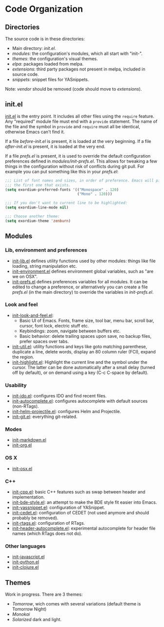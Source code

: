 # Code Organization

## Directories

The source code is in these directories:

* Main directory: *init.el*.
* *modules*: the configuration's modules, which all start with "init-".
* *themes*: the configuration's visual themes.
* *elpa*: packages loaded from melpa.
* *extensions*: third party packages not present in melpa, included in source
  code.
* *snippets*: snippet files for YASnippets.

Note: *vendor* should be removed (code should move to *extensions*).

## init.el

[init.el](https://raw.github.com/philippe-grenet/dot.emacs/master/init.el) is
the entry point. It includes all other files using the ```require```
feature. Any "required" module file must end with a ```provide```
statement. The name of the file and the symbol in ```provide``` and
```require``` must all be identical, otherwise Emacs can't find it.

If a file *before-init.el* is present, it is loaded at the very beginning. If a
file *after-init.el* is present, it is loaded at the very end.

If a file *prefs.el* is present, it is used to override the default
configuration preferences defined in *modules/init-prefs.el*. This allows for
tweaking a few things in the configuration without risk of conflicts during git
pull. For example you can put something like this in your *prefs.el*:

```lisp
;;; List of font names and sizes, in order of preference. Emacs will pick
;;; the first one that exists.
(setq exordium-preferred-fonts '(("Monospace" . 120)
                                 ("Mono" . 120)))

;;; If you don't want to current line to be highlighted:
(setq exordium-line-mode nil)

;;; Choose another theme:
(setq exordium-theme 'zenburn)
```

## Modules

### Lib, environment and preferences

* [init-lib.el](https://raw.github.com/philippe-grenet/exordium/master/modules/init-lib.el)
  defines utility functions used by other modules: things like file loading,
  string manipulation etc.
* [init-environment.el](https://raw.github.com/philippe-grenet/exordium/master/modules/init-environment.el)
  defines environment global variables, such as "are we on OSX".
* [init-prefs.el](https://raw.github.com/philippe-grenet/exordium/master/modules/init-prefs.el)
  defines preferences variables for all modules. It can be edited to change a
  preference, or alternatively you can create a file *prefs.el* (in
  the main directory) to override the variables in *init-prefs.el*.

### Look and feel

* [init-look-and-feel.el](https://raw.github.com/philippe-grenet/exordium/master/modules/init-look-and-feel.el):
  * Basic UI of Emacs. Fonts, frame size, tool bar, menu bar, scroll bar,
    cursor, font lock, electric stuff etc.
  * Keybindings: zoom, navigate between buffers etc.
  * Basic behavior: delete trailing spaces upon save, no backup files, prefer
    spaces over tabs.
* [init-util.el](https://raw.github.com/philippe-grenet/exordium/master/modules/init-util.el):
  utility functions and keys like goto matching parenthese, duplicate a line,
  delete words, display an 80 column ruler (FCI), expand the region.
* [init-highlight.el](https://raw.github.com/philippe-grenet/exordium/master/modules/init-highlight.el):
  Highlight the current line and the symbol under the cursor. The latter can
  be done automatically after a small delay (turned off by default), or on
  demand using a key (C-c C-space by default).

### Usability

* [init-ido.el](https://raw.github.com/philippe-grenet/exordium/master/modules/init-ido.el):
  configures IDO and find recent files.
* [init-autocomplete.el](https://raw.github.com/philippe-grenet/exordium/master/modules/init-autocomplete.el):
  configures autocomplete with default sources (non-RTags).
* [init-helm-projectile.el](https://raw.github.com/philippe-grenet/exordium/master/modules/init-helm-projectile.el):
  configures Helm and Projectile.
* [init-git.el](https://raw.github.com/philippe-grenet/exordium/master/modules/init-git.el):
  everything git-related.

### Modes

* [init-markdown.el](https://raw.github.com/philippe-grenet/exordium/master/modules/init-markdown.el)
* [init-org.el](https://raw.github.com/philippe-grenet/exordium/master/modules/init-org.el)

### OS X

* [init-osx.el](https://raw.github.com/philippe-grenet/exordium/master/modules/init-osx.el)

### C++

* [init-cpp.el](https://raw.github.com/philippe-grenet/exordium/master/modules/init-cpp.el):
  basic C++ features such as swap between header and implementation.
* [init-bde-style.el](https://raw.github.com/philippe-grenet/exordium/master/modules/init-bde-style.el):
  an attempt to make the BDE style fit easier into Emacs.
* [init-yassnippet.el](https://raw.github.com/philippe-grenet/exordium/master/modules/init-yasnippet.el):
  configuration of YASnippet.
* [init-cedet.el](https://raw.github.com/philippe-grenet/exordium/master/modules/init-cedet.el):
  configuration of CEDET (not used anymore and should probably be removed).
* [init-rtags.el](https://raw.github.com/philippe-grenet/exordium/master/modules/init-rtags.el):
  configuration of RTags.
* [init-header-autocomplete.el](https://raw.github.com/philippe-grenet/exordium/master/modules/init-header-autocomplete.el):
  experimental autocomplete for header file names (which RTags does not do).

### Other languages

* [init-javascript.el](https://raw.github.com/philippe-grenet/exordium/master/modules/init-javascript.el)
* [init-python.el](https://raw.github.com/philippe-grenet/exordium/master/modules/init-python.el)
* [init-clojure.el](https://raw.github.com/philippe-grenet/exordium/master/modules/init-clojure.el)

## Themes

Work in progress. There are 3 themes:

* *Tomorrow*, wich comes with several variations (default theme is Tomorrow
  Night)
* *Monokai*
* *Solarized* dark and light.
